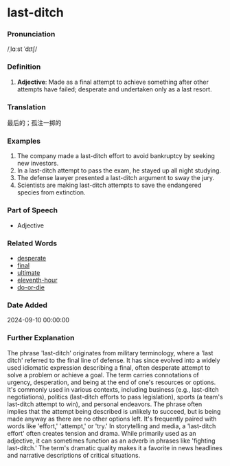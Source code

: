# last-ditch
### Pronunciation
/ˌlɑːst ˈdɪtʃ/
### Definition
1. **Adjective**: Made as a final attempt to achieve something after other attempts have failed; desperate and undertaken only as a last resort.
### Translation
最后的；孤注一掷的
### Examples
1. The company made a last-ditch effort to avoid bankruptcy by seeking new investors.
2. In a last-ditch attempt to pass the exam, he stayed up all night studying.
3. The defense lawyer presented a last-ditch argument to sway the jury.
4. Scientists are making last-ditch attempts to save the endangered species from extinction.
### Part of Speech
- Adjective
### Related Words
- [desperate](desperate.md)
- [final](final.md)
- [ultimate](ultimate.md)
- [eleventh-hour](eleventh-hour.md)
- [do-or-die](do-or-die.md)
### Date Added
2024-09-10 00:00:00

### Further Explanation
The phrase 'last-ditch' originates from military terminology, where a 'last ditch' referred to the final line of defense. It has since evolved into a widely used idiomatic expression describing a final, often desperate attempt to solve a problem or achieve a goal. The term carries connotations of urgency, desperation, and being at the end of one's resources or options. It's commonly used in various contexts, including business (e.g., last-ditch negotiations), politics (last-ditch efforts to pass legislation), sports (a team's last-ditch attempt to win), and personal endeavors. The phrase often implies that the attempt being described is unlikely to succeed, but is being made anyway as there are no other options left. It's frequently paired with words like 'effort,' 'attempt,' or 'try.' In storytelling and media, a 'last-ditch effort' often creates tension and drama. While primarily used as an adjective, it can sometimes function as an adverb in phrases like 'fighting last-ditch.' The term's dramatic quality makes it a favorite in news headlines and narrative descriptions of critical situations.